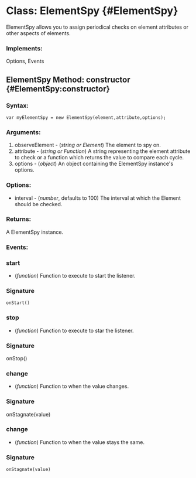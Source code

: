 Class: ElementSpy {#ElementSpy}
=====================================

ElementSpy allows you to assign periodical checks on element attributes or other aspects of elements.

### Implements:

Options, Events

ElementSpy Method: constructor {#ElementSpy:constructor}
---------------------------------------------------------------


### Syntax:

	var myElementSpy = new ElementSpy(element,attribute,options);

### Arguments:

1. observeElement - (*string or Element*)  The element to spy on.
2. attribute - (*string or Function*)  A string representing the element attribute to check or a function which returns the value to compare each cycle.
3. options - (*object*)  An object containing the ElementSpy instance's options.

### Options:

* interval - (*number*, defaults to 100)  The interval at which the Element should be checked.

### Returns:

A ElementSpy instance.

### Events:

### start

* (*function*) Function to execute to start the listener.

### Signature

	onStart()

### stop

* (*function*) Function to execute to star the listener.

### Signature

onStop()

### change

* (*function*) Function to when the value changes.

### Signature

onStagnate(value)

### change

* (*function*) Function to when the value stays the same.

### Signature

	onStagnate(value)